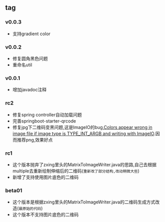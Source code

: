 ## tag

### v0.0.3
- 支持gradient color

### v0.0.2
- 修复圆角黑色问题
- 重命名util

### v0.0.1
- 增加javadoc注释

### rc2
- 修复spring controller自动加载问题
- 完善springboot-starter-qrcode
- 修复jpg下二维码变黑问题,这是ImageIO的bug,[Colors appear wrong in image file if image type is TYPE_INT_ARGB and writing with ImageIO](https://stackoverflow.com/questions/23734280/colors-appear-wrong-in-image-file-if-image-type-is-type-int-argb-and-writing-wit).因而推荐png,效果好点

### rc1
- 这个版本抛弃了zxing里头的MatrixToImageWriter.java的思路,自己去根据multiple去重新绘制伸缩后的二维码(`重新改了部分结构,改动稍微大些`)
- 新增了支持使用图片底色的二维码

### beta01
- 这个版本是根据zxing里头的MatrixToImageWriter.java的二维码生成方式改造(`最原始的代码`)
- 这个版本不支持图片底色的二维码
